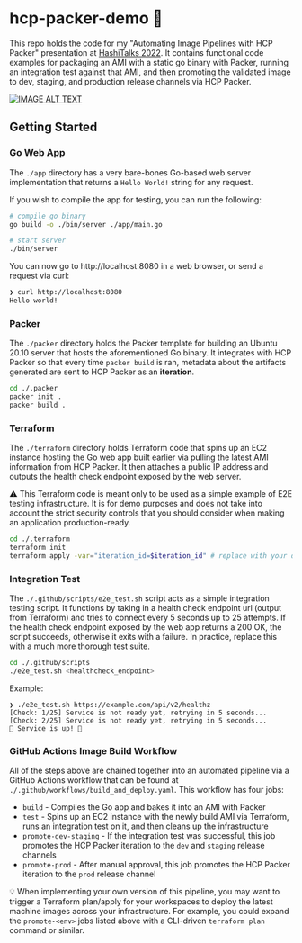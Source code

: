# hcp-packer-demo :tada:

This repo holds the code for my "Automating Image Pipelines with HCP Packer" presentation at [HashiTalks 2022](https://events.hashicorp.com/hashitalks2022). It contains functional code examples for packaging an AMI with a static go binary with Packer, running an integration test against that AMI, and then promoting the validated image to dev, staging, and production release channels via HCP Packer.

[![IMAGE ALT TEXT](https://user-images.githubusercontent.com/7110138/162481240-f9b5e487-dedd-47e9-aabd-6b32a17fd34e.png)](http://www.youtube.com/watch?v=C0DEQZjzYUs "Automating Image Pipelines with HCP Packer")


## Getting Started

### Go Web App

The `./app` directory has a very bare-bones Go-based web server implementation that returns a `Hello World!` string for any request.

If you wish to compile the app for testing, you can run the following:

```bash
# compile go binary
go build -o ./bin/server ./app/main.go

# start server
./bin/server
```

You can now go to http://localhost:8080 in a web browser, or send a request via curl:

```bash
❯ curl http://localhost:8080
Hello world!
```

### Packer

The `./packer` directory holds the Packer template for building an Ubuntu 20.10 server that hosts the aforementioned Go binary. It integrates with HCP Packer so that every time `packer build` is ran, metadata about the artifacts generated are sent to HCP Packer as an **iteration**.

```bash
cd ./.packer
packer init .
packer build .
```

### Terraform

The `./terraform` directory holds Terraform code that spins up an EC2 instance hosting the Go web app built earlier via pulling the latest AMI information from HCP Packer. It then attaches a public IP address and outputs the health check endpoint exposed by the web server.

:warning: This Terraform code is meant only to be used as a simple example of E2E testing infrastructure. It is for demo purposes and does not take into account the strict security controls that you should consider when making an application production-ready.

```bash
cd ./.terraform
terraform init
terraform apply -var="iteration_id=$iteration_id" # replace with your desired HCP Packer iteration
```

### Integration Test

The `./.github/scripts/e2e_test.sh` script acts as a simple integration testing script. It functions by taking in a health check endpoint url (output from Terraform) and tries to connect every 5 seconds up to 25 attempts. If the health check endpoint exposed by the web app returns a 200 OK, the script succeeds, otherwise it exits with a failure. In practice, replace this with a much more thorough test suite. 

```bash
cd ./.github/scripts
./e2e_test.sh <healthcheck_endpoint>
```

Example: 
```
❯ ./e2e_test.sh https://example.com/api/v2/healthz
[Check: 1/25] Service is not ready yet, retrying in 5 seconds...
[Check: 2/25] Service is not ready yet, retrying in 5 seconds...
🎉 Service is up! 🎉
```

### GitHub Actions Image Build Workflow

All of the steps above are chained together into an automated pipeline via a GitHub Actions workflow that can be found at `./.github/workflows/build_and_deploy.yaml`. This workflow has four jobs:
 - `build` - Compiles the Go app and bakes it into an AMI with Packer
 - `test` - Spins up an EC2 instance with the newly build AMI via Terraform, runs an integration test on it, and then cleans up the infrastructure
 - `promote-dev-staging` - If the integration test was successful, this job promotes the HCP Packer iteration to the `dev` and `staging` release channels
 - `promote-prod` - After manual approval, this job promotes the HCP Packer iteration to the `prod` release channel

 :bulb: When implementing your own version of this pipeline, you may want to trigger a Terraform plan/apply for your workspaces to deploy the latest machine images across your infrastructure. For example, you could expand the `promote-<env>` jobs listed above with a CLI-driven `terraform plan` command or similar.
